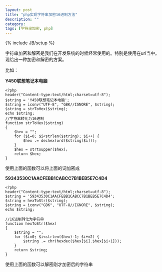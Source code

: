 ```yaml
---
layout: post
title: "php实现字符串加密16进制方法"
description: ""
category: 
tags: [字符串加密, php]
---
```

{% include JB/setup %}

字符串加密和解密是我们在开发系统的时候经常使用的。特别是使用在url当中。现给出一种加密和解密的方案。

比如：

**Y450联想笔记本电脑**

    <?php
    header("Content-type:text/html;charset=utf-8");
    $string = 'Y450联想笔记本电脑';
    $string = iconv("UTF-8", "GBK//IGNORE", $string);
    $string = strToHex($string);
    echo $string;
    //字符串转化为16进制
    function strToHex($string)
    {
        $hex = "";
        for ($i=0; $i<strlen($string); $i++) {
            $hex .= dechex(ord($string[$i]));
        }
        $hex = strtoupper($hex);
        return $hex;
    }

使用上面的函数可以将上面的词加密成

**59343530C1AACFEBB1CABCC7B1BEB5E7C4D4**

    <?php
    header("Content-type:text/html;charset=utf-8");
    $string = '59343530C1AACFEBB1CABCC7B1BEB5E7C4D4';
    $string = hexToStr($string);
    $string = iconv("GBK", "UTF-8//IGNORE", $string);
    echo $string;

    //16进制转化为字符串
    function hexToStr($hex)   
    {
        $string = "";
        for ($i=0; $i<strlen($hex)-1; $i+=2) {
            $string .= chr(hexdec($hex[$i].$hex[$i+1]));
        }
        return $string;
    }

使用上面的函数可以解密刚才加密后的字符串